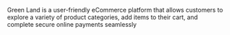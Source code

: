 Green Land is a user-friendly eCommerce platform that allows customers to explore a variety of product categories, add items to their cart, and complete secure online payments seamlessly

